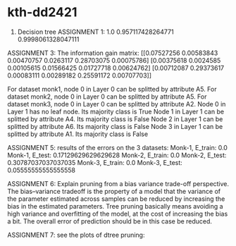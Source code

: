 # kth-dd2421
1. Decision tree
ASSIGNMENT 1: 
1.0 0.957117428264771 0.9998061328047111

ASSIGNMENT 3: 
The information gain matrix: 
 [[0.07527256 0.00583843 0.00470757 0.0263117  0.28703075 0.00075786]
 [0.00375618 0.0024585  0.00105615 0.01566425 0.01727718 0.00624762]
 [0.00712087 0.29373617 0.00083111 0.00289182 0.25591172 0.00707703]] 

For dataset monk1, node 0 in Layer 0 can be splitted by attribute A5.
For dataset monk2, node 0 in Layer 0 can be splitted by attribute A5.
For dataset monk3, node 0 in Layer 0 can be splitted by attribute A2.
Node 0 in Layer 1 has no leaf node. Its majority class is  True
Node 1 in Layer 1 can be splitted by attribute A4. Its majority class is False
Node 2 in Layer 1 can be splitted by attribute A6. Its majority class is False
Node 3 in Layer 1 can be splitted by attribute A1. Its majority class is False

ASSIGNMENT 5: 
results of the errors on the 3 datasets: 
Monk-1, E_train:  0.0
Monk-1, E_test:  0.17129629629629628
Monk-2, E_train:  0.0
Monk-2, E_test:  0.30787037037037035
Monk-3, E_train:  0.0
Monk-3, E_test:  0.05555555555555558

ASSIGNMENT 6: 
Explain pruning from a bias variance trade-off perspective.
The bias–variance tradeoff is the property of a model that the variance of the parameter estimated across samples can be reduced by increasing the bias in the estimated parameters. Tree pruning basically means avoiding a high variance and overfitting of the model, at the cost of increasing the bias a bit. The overall error of prediction should be  in this case be reduced.

ASSIGNMENT 7: 
see the plots of dtree pruning: 
